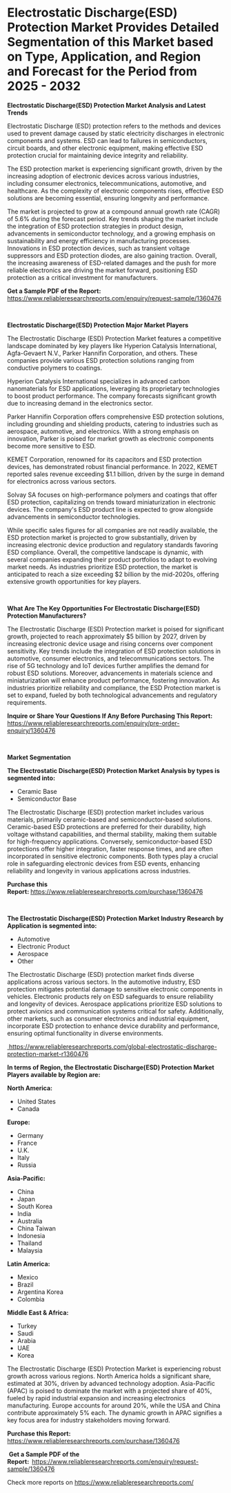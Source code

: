 <p><h1>Electrostatic Discharge(ESD) Protection Market Provides Detailed Segmentation of this Market based on Type, Application, and Region and Forecast for the Period from 2025 - 2032</h1></p><p><strong>Electrostatic Discharge(ESD) Protection Market Analysis and Latest Trends</strong></p>
<p><p>Electrostatic Discharge (ESD) protection refers to the methods and devices used to prevent damage caused by static electricity discharges in electronic components and systems. ESD can lead to failures in semiconductors, circuit boards, and other electronic equipment, making effective ESD protection crucial for maintaining device integrity and reliability. </p><p>The ESD protection market is experiencing significant growth, driven by the increasing adoption of electronic devices across various industries, including consumer electronics, telecommunications, automotive, and healthcare. As the complexity of electronic components rises, effective ESD solutions are becoming essential, ensuring longevity and performance.</p><p>The market is projected to grow at a compound annual growth rate (CAGR) of 5.6% during the forecast period. Key trends shaping the market include the integration of ESD protection strategies in product design, advancements in semiconductor technology, and a growing emphasis on sustainability and energy efficiency in manufacturing processes. Innovations in ESD protection devices, such as transient voltage suppressors and ESD protection diodes, are also gaining traction. Overall, the increasing awareness of ESD-related damages and the push for more reliable electronics are driving the market forward, positioning ESD protection as a critical investment for manufacturers.</p></p>
<p><strong>Get a Sample PDF of the Report:&nbsp;</strong> <a href="https://www.reliableresearchreports.com/enquiry/request-sample/1360476?utm_campaign=2104&utm_medium=2&utm_source=Github&utm_content=ia&utm_term=01022025&utm_id=electrostatic-dischargeesd-protection">https://www.reliableresearchreports.com/enquiry/request-sample/1360476</a></p>
<p>&nbsp;</p>
<p><strong>Electrostatic Discharge(ESD) Protection Major Market Players</strong></p>
<p><p>The Electrostatic Discharge (ESD) Protection Market features a competitive landscape dominated by key players like Hyperion Catalysis International, Agfa-Gevaert N.V., Parker Hannifin Corporation, and others. These companies provide various ESD protection solutions ranging from conductive polymers to coatings.</p><p>Hyperion Catalysis International specializes in advanced carbon nanomaterials for ESD applications, leveraging its proprietary technologies to boost product performance. The company forecasts significant growth due to increasing demand in the electronics sector.</p><p>Parker Hannifin Corporation offers comprehensive ESD protection solutions, including grounding and shielding products, catering to industries such as aerospace, automotive, and electronics. With a strong emphasis on innovation, Parker is poised for market growth as electronic components become more sensitive to ESD.</p><p>KEMET Corporation, renowned for its capacitors and ESD protection devices, has demonstrated robust financial performance. In 2022, KEMET reported sales revenue exceeding $1.1 billion, driven by the surge in demand for electronics across various sectors.</p><p>Solvay SA focuses on high-performance polymers and coatings that offer ESD protection, capitalizing on trends toward miniaturization in electronic devices. The company's ESD product line is expected to grow alongside advancements in semiconductor technologies.</p><p>While specific sales figures for all companies are not readily available, the ESD protection market is projected to grow substantially, driven by increasing electronic device production and regulatory standards favoring ESD compliance. Overall, the competitive landscape is dynamic, with several companies expanding their product portfolios to adapt to evolving market needs. As industries prioritize ESD protection, the market is anticipated to reach a size exceeding $2 billion by the mid-2020s, offering extensive growth opportunities for key players.</p></p>
<p>&nbsp;</p>
<p><strong>What Are The Key Opportunities For Electrostatic Discharge(ESD) Protection Manufacturers?</strong></p>
<p><p>The Electrostatic Discharge (ESD) Protection market is poised for significant growth, projected to reach approximately $5 billion by 2027, driven by increasing electronic device usage and rising concerns over component sensitivity. Key trends include the integration of ESD protection solutions in automotive, consumer electronics, and telecommunications sectors. The rise of 5G technology and IoT devices further amplifies the demand for robust ESD solutions. Moreover, advancements in materials science and miniaturization will enhance product performance, fostering innovation. As industries prioritize reliability and compliance, the ESD Protection market is set to expand, fueled by both technological advancements and regulatory requirements.</p></p>
<p><strong>Inquire or Share Your Questions If Any Before Purchasing This Report:</strong> <a href="https://www.reliableresearchreports.com/enquiry/pre-order-enquiry/1360476?utm_campaign=2104&utm_medium=2&utm_source=Github&utm_content=ia&utm_term=01022025&utm_id=electrostatic-dischargeesd-protection">https://www.reliableresearchreports.com/enquiry/pre-order-enquiry/1360476</a></p>
<p>&nbsp;</p>
<p><strong>Market Segmentation</strong></p>
<p><strong>The Electrostatic Discharge(ESD) Protection Market Analysis by types is segmented into:</strong></p>
<p><ul><li>Ceramic Base</li><li>Semiconductor Base</li></ul></p>
<p><p>The Electrostatic Discharge (ESD) protection market includes various materials, primarily ceramic-based and semiconductor-based solutions. Ceramic-based ESD protections are preferred for their durability, high voltage withstand capabilities, and thermal stability, making them suitable for high-frequency applications. Conversely, semiconductor-based ESD protections offer higher integration, faster response times, and are often incorporated in sensitive electronic components. Both types play a crucial role in safeguarding electronic devices from ESD events, enhancing reliability and longevity in various applications across industries.</p></p>
<p><strong>Purchase this Report:&nbsp;</strong><a href="https://www.reliableresearchreports.com/purchase/1360476?utm_campaign=2104&utm_medium=2&utm_source=Github&utm_content=ia&utm_term=01022025&utm_id=electrostatic-dischargeesd-protection">https://www.reliableresearchreports.com/purchase/1360476</a></p>
<p>&nbsp;</p>
<p><strong>The Electrostatic Discharge(ESD) Protection Market Industry Research by Application is segmented into:</strong></p>
<p><ul><li>Automotive</li><li>Electronic Product</li><li>Aerospace</li><li>Other</li></ul></p>
<p><p>The Electrostatic Discharge (ESD) protection market finds diverse applications across various sectors. In the automotive industry, ESD protection mitigates potential damage to sensitive electronic components in vehicles. Electronic products rely on ESD safeguards to ensure reliability and longevity of devices. Aerospace applications prioritize ESD solutions to protect avionics and communication systems critical for safety. Additionally, other markets, such as consumer electronics and industrial equipment, incorporate ESD protection to enhance device durability and performance, ensuring optimal functionality in diverse environments.</p></p>
<p><a href="https://www.reliableresearchreports.com/global-electrostatic-discharge-protection-market-r1360476?utm_campaign=2104&utm_medium=2&utm_source=Github&utm_content=ia&utm_term=01022025&utm_id=electrostatic-dischargeesd-protection">&nbsp;https://www.reliableresearchreports.com/global-electrostatic-discharge-protection-market-r1360476</a></p>
<p><strong>In terms of Region, the Electrostatic Discharge(ESD) Protection Market Players available by Region are:</strong></p>
<p>
    <p> <strong> North America: </strong>
        <ul>
            <li>United States</li>
            <li>Canada</li>
        </ul>
        </p> 
    <p> <strong> Europe: </strong>
        <ul>
            <li>Germany</li>
            <li>France</li>
            <li>U.K.</li>
            <li>Italy</li>
            <li>Russia</li>
        </ul>
        </p> 
    <p> <strong> Asia-Pacific: </strong>
        <ul>
            <li>China</li>
            <li>Japan</li>
            <li>South Korea</li>
            <li>India</li>
            <li>Australia</li>
            <li>China Taiwan</li>
            <li>Indonesia</li>
            <li>Thailand</li>
            <li>Malaysia</li>
        </ul>
        </p> 
    <p> <strong> Latin America: </strong>
        <ul>
            <li>Mexico</li>
            <li>Brazil</li>
            <li>Argentina Korea</li>
            <li>Colombia</li>
        </ul>
        </p> 
    <p> <strong> Middle East & Africa: </strong>
        <ul>
            <li>Turkey</li>
            <li>Saudi</li>
            <li>Arabia</li>
            <li>UAE</li>
            <li>Korea</li>
        </ul>
    </p>
    </p>
<p><p>The Electrostatic Discharge (ESD) Protection Market is experiencing robust growth across various regions. North America holds a significant share, estimated at 30%, driven by advanced technology adoption. Asia-Pacific (APAC) is poised to dominate the market with a projected share of 40%, fueled by rapid industrial expansion and increasing electronics manufacturing. Europe accounts for around 20%, while the USA and China contribute approximately 5% each. The dynamic growth in APAC signifies a key focus area for industry stakeholders moving forward.</p></p>
<p><strong>Purchase this Report: </strong><a href="https://www.reliableresearchreports.com/purchase/1360476?utm_campaign=2104&utm_medium=2&utm_source=Github&utm_content=ia&utm_term=01022025&utm_id=electrostatic-dischargeesd-protection">https://www.reliableresearchreports.com/purchase/1360476</a></p>
<p>&nbsp;<strong>Get a Sample PDF of the Report:&nbsp;&nbsp;</strong><a href="https://www.reliableresearchreports.com/enquiry/request-sample/1360476?utm_campaign=2104&utm_medium=2&utm_source=Github&utm_content=ia&utm_term=01022025&utm_id=electrostatic-dischargeesd-protection">https://www.reliableresearchreports.com/enquiry/request-sample/1360476</a></p>
<p><strong></strong></p>
<p>Check more reports on <a href="https://www.reliableresearchreports.com/?utm_campaign=2104&utm_medium=2&utm_source=Github&utm_content=ia&utm_term=01022025&utm_id=electrostatic-dischargeesd-protection">https://www.reliableresearchreports.com/</a></p>